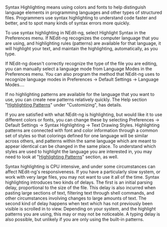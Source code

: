 
Syntax Highlighting means using colors and fonts to help distinguish
language elements in programming languages and other types of structured
files. Programmers use syntax highlighting to understand code faster and
better, and to spot many kinds of syntax errors more quickly.

To use syntax highlighting in NEdit-ng, select Highlight Syntax in the
Preferences menu. If NEdit-ng recognizes the computer language that you
are using, and highlighting rules (patterns) are available for that
language, it will highlight your text, and maintain the highlighting,
automatically, as you type.

If NEdit-ng doesn't correctly recognize the type of the file you are
editing, you can manually select a language mode from Language Modes in
the Preferences menu. You can also program the method that NEdit-ng uses
to recognize language modes in Preferences &rarr; Default Settings
&rarr; Language Modes....

If no highlighting patterns are available for the language that you want
to use, you can create new patterns relatively quickly. The Help section
"[Highlighting Patterns](32.md)" under "Customizing", has details.

If you are satisfied with what NEdit-ng is highlighting, but would like
it to use different colors or fonts, you can change these by selecting
Preferences &rarr; Default Settings &rarr; Syntax Highlighting &rarr;
Text Drawing Styles. Highlighting patterns are connected with font and
color information through a common set of styles so that colorings
defined for one language will be similar across others, and patterns
within the same language which are meant to appear identical can be
changed in the same place. To understand which styles are used to
highlight the language you are interested in, you may need to look at
"[Highlighting Patterns](32.md)" section, as well.

Syntax highlighting is CPU intensive, and under some circumstances can
affect NEdit-ng's responsiveness. If you have a particularly slow system,
or work with very large files, you may not want to use it all of the
time. Syntax highlighting introduces two kinds of delays. The first is
an initial parsing delay, proportional to the size of the file. This
delay is also incurred when pasting large sections of text, filtering
text through shell commands, and other circumstances involving changes
to large amounts of text. The second kind of delay happens when text
which has not previously been visible is scrolled in to view. Depending
on your system, and the highlight patterns you are using, this may or
may not be noticeable. A typing delay is also possible, but unlikely if
you are only using the built-in patterns.
